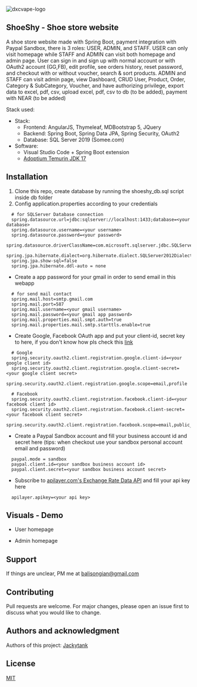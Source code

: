 ![dxcvape-logo](https://user-images.githubusercontent.com/52403567/185983183-df1c7a53-4281-41a8-a288-9bac0eb37b68.png) 
## ShoeShy - Shoe store website

A shoe store website made with Spring Boot, payment integration with Paypal Sandbox, there is 3 roles: USER, ADMIN, and STAFF. USER can only visit homepage while STAFF and ADMIN can visit both homepage and admin page. User can sign in and sign up with normal account or with OAuth2 account (GG,FB), edit profile, see orders history, reset password, and checkout with or without voucher, search & sort products. ADMIN and STAFF can visit admin page, view Dashboard, CRUD User, Product, Order, Category & SubCategory, Voucher, and have authorizing privilege, export data to excel, pdf, csv, upload excel, pdf, csv to db (to be added), payment with NEAR (to be added)

Stack used:
  *	Stack:
    -	Frontend: AngularJS, Thymeleaf, MDBootstrap 5, JQuery
    -	Backend: Spring Boot, Spring Data JPA, Spring Security, OAuth2
    -	Database: SQL Server 2019 (Somee.com)
  *	Software:
    -	Visual Studio Code + Spring Boot extension
    -	[Adoptium Temurin JDK 17](https://adoptium.net/)

## Installation
1. Clone this repo, create database by running the shoeshy_db.sql script inside db folder
2. Config application.properties according to your credentials
  ```
    # for SQLServer Database connection
    spring.datasource.url=jdbc:sqlserver://localhost:1433;database=<your database>
    spring.datasource.username=<your username>
    spring.datasource.password=<your password>
    spring.datasource.driverClassName=com.microsoft.sqlserver.jdbc.SQLServerDriver
    spring.jpa.hibernate.dialect=org.hibernate.dialect.SQLServer2012Dialect
    spring.jpa.show-sql=false
    spring.jpa.hibernate.ddl-auto = none
  ```
  - Create a app password for your gmail in order to send email in this webapp
  ```
    # for send mail contact
    spring.mail.host=smtp.gmail.com
    spring.mail.port=587
    spring.mail.username=<your gmail username>
    spring.mail.password=<your gmail app password>
    spring.mail.properties.mail.smpt.auth=true
    spring.mail.properties.mail.smtp.starttls.enable=true
  ```
  - Create Google, Facebook OAuth app and put your client-id, secret key to here, if you don't know how pls check this [link](https://www.codejava.net/frameworks/spring-boot/social-login-with-google-and-facebook-examples)
  ```
    # Google
    spring.security.oauth2.client.registration.google.client-id=<your google client id>
    spring.security.oauth2.client.registration.google.client-secret=<your google client secret>
    spring.security.oauth2.client.registration.google.scope=email,profile

    # Facebook
    spring.security.oauth2.client.registration.facebook.client-id=<your facebook client id>
    spring.security.oauth2.client.registration.facebook.client-secret=<your facebook client secret>
    spring.security.oauth2.client.registration.facebook.scope=email,public_profile
  ```
  - Create a Paypal Sandbox account and fill your business account id and secret here (tips: when checkout use your sandbox personal account email and password)
  ```
    paypal.mode = sandbox
    paypal.client.id=<your sandbox business account id>
    paypal.client.secret=<your sandbox business account secret>
  ```
  - Subscribe to [apilayer.com's Exchange Rate Data API](https://apilayer.com/marketplace/exchangerates_data-api) and fill your api key here
  ```
    apilayer.apikey=<your api key>
  ```

## Visuals - Demo

- User homepage


- Admin homepage




## Support
If things are unclear, PM me at [balisongian@gmail.com](mailto:balisongian@gmail.com)


## Contributing
Pull requests are welcome. For major changes, please open an issue first to discuss what you would like to change.


## Authors and acknowledgment
Authors of this project: [Jackytank](https://github.com/jackytank)

## License
[MIT](https://choosealicense.com/licenses/mit/)
